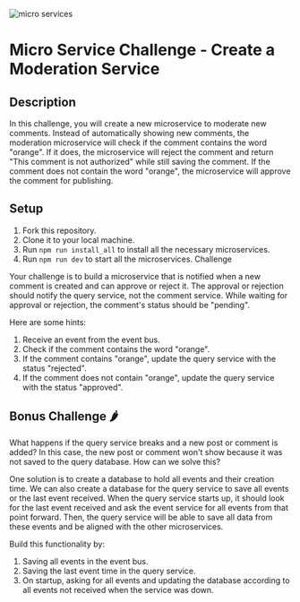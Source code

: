 ![micro services](https://user-images.githubusercontent.com/31222514/236274206-d644e622-71e5-4a24-9ff0-1ae934396b41.jpeg)


# Micro Service Challenge - Create a Moderation Service

## Description

In this challenge, you will create a new microservice to moderate new comments. Instead of automatically showing new comments, the moderation microservice will check if the comment contains the word "orange". If it does, the microservice will reject the comment and return "This comment is not authorized" while still saving the comment. If the comment does not contain the word "orange", the microservice will approve the comment for publishing.

## Setup

1. Fork this repository.
1. Clone it to your local machine.
1. Run `npm run install_all` to install all the necessary microservices.
1. Run `npm run dev` to start all the microservices.
   Challenge

Your challenge is to build a microservice that is notified when a new comment is created and can approve or reject it. The approval or rejection should notify the query service, not the comment service. While waiting for approval or rejection, the comment's status should be "pending".

Here are some hints:

1. Receive an event from the event bus.
1. Check if the comment contains the word "orange".
1. If the comment contains "orange", update the query service with the status "rejected".
1. If the comment does not contain "orange", update the query service with the status "approved".

## Bonus Challenge 🌶

What happens if the query service breaks and a new post or comment is added? In this case, the new post or comment won't show because it was not saved to the query database. How can we solve this?

One solution is to create a database to hold all events and their creation time. We can also create a database for the query service to save all events or the last event received. When the query service starts up, it should look for the last event received and ask the event service for all events from that point forward. Then, the query service will be able to save all data from these events and be aligned with the other microservices.

Build this functionality by:

1. Saving all events in the event bus.
1. Saving the last event time in the query service.
1. On startup, asking for all events and updating the database
   according to all events not received when the service was down.
